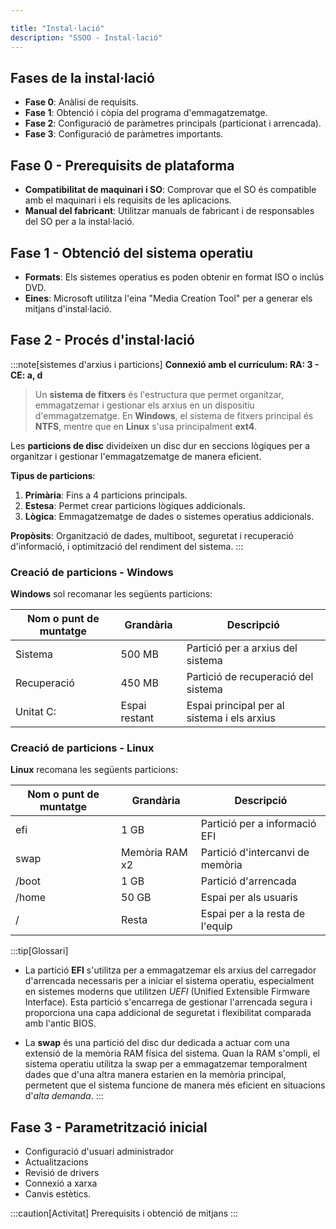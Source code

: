 ```yaml
---

title: "Instal·lació"  
description: "SSOO - Instal·lació"  
---
```


## Fases de la instal·lació

-   **Fase 0**: Anàlisi de requisits.
-   **Fase 1**: Obtenció i còpia del programa d'emmagatzematge.
-   **Fase 2**: Configuració de paràmetres principals (particionat i arrencada).
-   **Fase 3**: Configuració de paràmetres importants.

## Fase 0 - Prerequisits de plataforma

-   **Compatibilitat de maquinari i SO**: Comprovar que el SO és compatible amb el maquinari i els requisits de les aplicacions.
-   **Manual del fabricant**: Utilitzar manuals de fabricant i de responsables del SO per a la instal·lació.

## Fase 1 - Obtenció del sistema operatiu

-   **Formats**: Els sistemes operatius es poden obtenir en format ISO o inclús DVD.
-   **Eines**: Microsoft utilitza l'eina "Media Creation Tool" per a generar els mitjans d'instal·lació.

## Fase 2 - Procés d'instal·lació

:::note[sistemes d'arxius i particions]
**Connexió amb el currículum: RA: 3 - CE: a, d**

> Un **sistema de fitxers** és l'estructura que permet organitzar, emmagatzemar i gestionar els arxius en un dispositiu d'emmagatzematge. En **Windows**, el sistema de fitxers principal és **NTFS**, mentre que en **Linux** s'usa principalment **ext4**.

Les **particions de disc** divideixen un disc dur en seccions lògiques per a organitzar i gestionar l'emmagatzematge de manera eficient.

**Tipus de particions**:

1.  **Primària**: Fins a 4 particions principals.
2.  **Estesa**: Permet crear particions lògiques addicionals.
3.  **Lògica**: Emmagatzematge de dades o sistemes operatius addicionals.

**Propòsits**: Organització de dades, multiboot, seguretat i recuperació d'informació, i optimització del rendiment del sistema.
:::

### Creació de particions - Windows

**Windows** sol recomanar les següents particions:

| Nom o punt de muntatge | Grandària        | Descripció                                 |
| ----------------------- | --------------- | ------------------------------------------- |
| Sistema                 | 500 MB          | Partició per a arxius del sistema          |
| Recuperació             | 450 MB          | Partició de recuperació del sistema        |
| Unitat C:               | Espai restant | Espai principal per al sistema i els arxius |

### Creació de particions - Linux

**Linux** recomana les següents particions:

| Nom o punt de muntatge | Grandària        | Descripció                                 |
| ----------------------- | --------------- | ------------------------------------------- |
| efi                     | 1 GB            | Partició per a informació EFI              |
| swap                    | Memòria RAM x2  | Partició d'intercanvi de memòria           |
| /boot                   | 1 GB            | Partició d'arrencada                        |
| /home                   | 50 GB           | Espai per als usuaris                      |
| /                       | Resta           | Espai per a la resta de l'equip            |

:::tip[Glossari]

-   La partició **EFI** s'utilitza per a emmagatzemar els arxius del carregador d'arrencada necessaris per a iniciar el sistema operatiu, especialment en sistemes moderns que utilitzen _UEFI_ (Unified Extensible Firmware Interface). Esta partició s'encarrega de gestionar l'arrencada segura i proporciona una capa addicional de seguretat i flexibilitat comparada amb l'antic BIOS.

-   La **swap** és una partició del disc dur dedicada a actuar com una extensió de la memòria RAM física del sistema. Quan la RAM s'ompli, el sistema operatiu utilitza la swap per a emmagatzemar temporalment dades que d'una altra manera estarien en la memòria principal, permetent que el sistema funcione de manera més eficient en situacions d'_alta demanda_.
:::

## Fase 3 - Parametrització inicial

-   Configuració d'usuari administrador
-   Actualitzacions
-   Revisió de drivers
-   Connexió a xarxa
-   Canvis estètics.

:::caution[Activitat]
Prerequisits i obtenció de mitjans
:::
